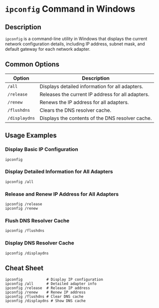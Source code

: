 # `ipconfig` Command in Windows

## Description
`ipconfig` is a command-line utility in Windows that displays the current network configuration details, including IP address, subnet mask, and default gateway for each network adapter.

## Common Options

| Option         | Description                                       |
|----------------|---------------------------------------------------|
| `/all`         | Displays detailed information for all adapters.   |
| `/release`     | Releases the current IP address for all adapters. |
| `/renew`       | Renews the IP address for all adapters.           |
| `/flushdns`    | Clears the DNS resolver cache.                    |
| `/displaydns`  | Displays the contents of the DNS resolver cache.  |

## Usage Examples

### Display Basic IP Configuration
```shell
ipconfig
```

### Display Detailed Information for All Adapters
```shell
ipconfig /all
```

### Release and Renew IP Address for All Adapters
```shell
ipconfig /release
ipconfig /renew
```

### Flush DNS Resolver Cache
```shell
ipconfig /flushdns
```

### Display DNS Resolver Cache
```shell
ipconfig /displaydns
```

## Cheat Sheet

```plaintext
ipconfig           # Display IP configuration
ipconfig /all      # Detailed adapter info
ipconfig /release  # Release IP address
ipconfig /renew    # Renew IP address
ipconfig /flushdns # Clear DNS cache
ipconfig /displaydns # Show DNS cache
```
